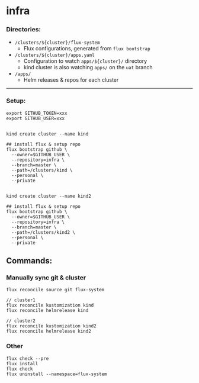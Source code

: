 # infra

### Directories:
- `/clusters/${cluster}/flux-system`
    - Flux configurations, generated from `flux bootstrap`
- `/clusters/${cluster}/apps.yaml`
    - Configuration to watch `apps/${cluster}/` directory
    - kind cluster is also watching `apps/` on the `uat` branch
- `/apps/`
    - Helm releases & repos for each cluster

---

### Setup:
```
export GITHUB_TOKEN=xxx
export GITHUB_USER=xxx


kind create cluster --name kind

## install flux & setup repo
flux bootstrap github \
  --owner=$GITHUB_USER \
  --repository=infra \
  --branch=master \
  --path=/clusters/kind \
  --personal \
  --private


kind create cluster --name kind2

## install flux & setup repo
flux bootstrap github \
  --owner=$GITHUB_USER \
  --repository=infra \
  --branch=master \
  --path=/clusters/kind2 \
  --personal \
  --private
```

## Commands:

### Manually sync git & cluster
```
flux reconcile source git flux-system

// cluster1
flux reconcile kustomization kind
flux reconcile helmrelease kind

// cluster2
flux reconcile kustomization kind2
flux reconcile helmrelease kind2
```

### Other
```
flux check --pre
flux install
flux check
flux uninstall --namespace=flux-system
```

